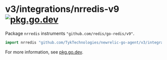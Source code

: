 # v3/integrations/nrredis-v9 [![pkg.go.dev](https://pkg.go.dev/github.com/TykTechnologies/newrelic-go-agent/v3/integrations/nrredis-v9?status.svg)](https://pkg.go.dev/github.com/TykTechnologies/newrelic-go-agent/v3/integrations/nrredis-v9)

Package `nrredis` instruments `"github.com/redis/go-redis/v9"`.

```go
import nrredis "github.com/TykTechnologies/newrelic-go-agent/v3/integrations/nrredis-v9"
```

For more information, see
[pkg.go.dev](https://pkg.go.dev/github.com/TykTechnologies/newrelic-go-agent/v3/integrations/nrredis-v9).
